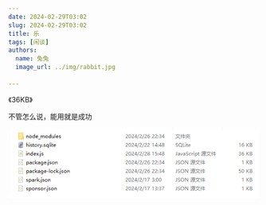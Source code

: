 ```yaml
---
date: 2024-02-29T03:02
slug: 2024-02-29T03:02
title: 乐
tags: [闲谈]
authors:
  name: 兔兔
  image_url: ../img/rabbit.jpg
 
---
```


《36KB》

不管怎么说，能用就是成功

![](./pic.jpg)
